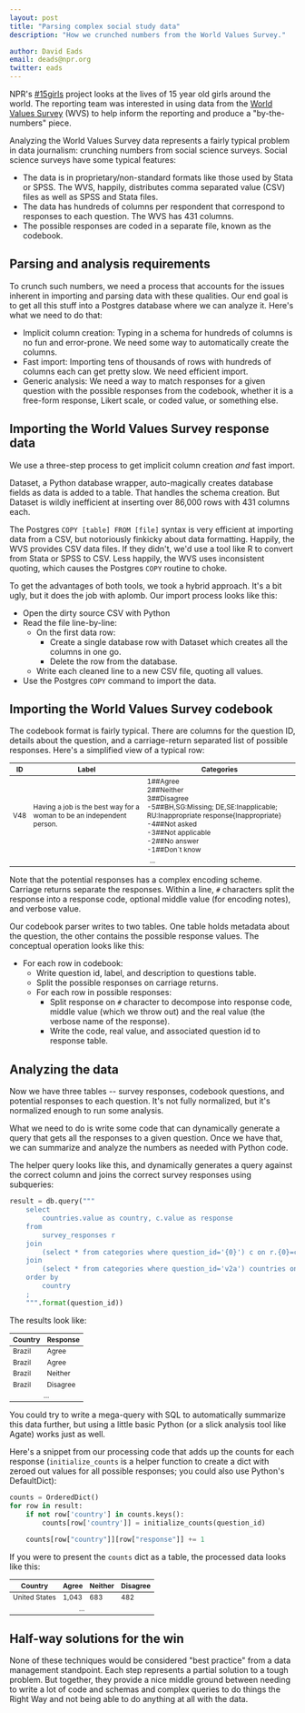 ```yaml
---
layout: post
title: "Parsing complex social study data"
description: "How we crunched numbers from the World Values Survey."

author: David Eads
email: deads@npr.org
twitter: eads
---
```


NPR's [#15girls](https://twitter.com/search?q=%2315girls) project looks at the lives of 15 year old girls around the world. The reporting team was interested in using data from the [World Values Survey](http://www.worldvaluessurvey.org/wvs.jsp) (WVS) to help inform the reporting and produce a "by-the-numbers" piece.

Analyzing the World Values Survey data represents a fairly typical problem in data journalism: crunching numbers from social science surveys. Social science surveys have some typical features:

* The data is in proprietary/non-standard formats like those used by Stata or SPSS.
The WVS, happily, distributes comma separated value (CSV) files as well as SPSS and Stata files.
* The data has hundreds of columns per respondent that correspond to responses to each question. The WVS has 431 columns.
* The possible responses are coded in a separate file, known as the codebook.

## Parsing and analysis requirements

To crunch such numbers, we need a process that accounts for the issues inherent in importing and parsing data with these qualities. Our end goal is to get all this stuff into a Postgres database where we can analyze it. Here's what we need to do that:

* Implicit column creation: Typing in a schema for hundreds of columns is no fun and error-prone. We need some way to automatically create the columns.
* Fast import: Importing tens of thousands of rows with hundreds of columns each can get pretty slow. We need efficient import.
* Generic analysis: We need a way to match responses for a given question with the possible responses from the codebook, whether it is a free-form response, Likert scale, or coded value, or something else.

## Importing the World Values Survey response data

We use a three-step process to get implicit column creation *and* fast import.

Dataset, a Python database wrapper, auto-magically creates database fields as data is added to a table. That handles the schema creation. But Dataset is wildly inefficient at inserting over 86,000 rows with 431 columns each.

The Postgres `COPY [table] FROM [file]` syntax is very efficient at importing data from a CSV, but notoriously finkicky about data formatting. Happily, the WVS provides CSV data files. If they didn't, we'd use a tool like R to convert from Stata or SPSS to CSV. Less happily, the WVS uses inconsistent quoting, which causes the Postgres `COPY` routine to choke.

To get the advantages of both tools, we took a hybrid approach. It's a bit ugly, but it does the job with aplomb. Our import process looks like this:

* Open the dirty source CSV with Python
* Read the file line-by-line:
  * On the first data row:
    * Create a single database row with Dataset which creates all the columns in one go.
    * Delete the row from the database.
  * Write each cleaned line to a new CSV file, quoting all values.
* Use the Postgres `COPY` command to import the data.

## Importing the World Values Survey codebook

The codebook format is fairly typical. There are columns for the question ID, details about the question, and a carriage-return separated list of possible responses. Here's a simplified view of a typical row:

<table class="table" style="font-size: 12px;">
    <thead>
        <tr>
            <th>ID</th>
            <th>Label</th>
            <th>Categories</th>
        </tr>
    </thead>
    <tbody>
        <tr>
            <td>
                V48
            </td>
            <td>
                Having a job is the best way for a woman to be an independent person.
            </td>
            <td>
                1##Agree<br/>
                2##Neither<br/>
                3##Disagree<br/>
                -5##BH,SG:Missing; DE,SE:Inapplicable; RU:Inappropriate response{Inappropriate}<br/>
                -4##Not asked<br/>
                -3##Not applicable<br/>
                -2##No answer<br/>
                -1##Don´t know<br/>
            </td>
        </tr>
        <tr>
            <td colspan="3" style="text-align: center;"> ... </td>
        </tr>
    </tbody>
</table>

Note that the potential responses has a complex encoding scheme. Carriage returns separate the responses. Within a line, `#` characters split the response into a response code, optional middle value (for encoding notes), and verbose value.

Our codebook parser writes to two tables. One table holds metadata about the question, the other contains the possible response values. The conceptual operation looks like this:

* For each row in codebook:
  * Write question id, label, and description to questions table.
  * Split the possible responses on carriage returns.
  * For each row in possible responses:
    * Split response on `#` character to decompose into response code, middle value (which we throw out) and the real value (the verbose name of the response).
    * Write the code, real value, and associated question id to response table.

## Analyzing the data

Now we have three tables -- survey responses, codebook questions, and potential responses to each question. It's not fully normalized, but it's normalized enough to run some analysis. 

What we need to do is write some code that can dynamically generate a query that gets all the responses to a given question. Once we have that, we can summarize and analyze the numbers as needed with Python code.

The helper query looks like this, and dynamically generates a query against the correct column and joins the correct survey responses using subqueries:

```python
result = db.query("""
    select
        countries.value as country, c.value as response
    from
        survey_responses r
    join
        (select * from categories where question_id='{0}') c on r.{0}=c.code
    join
        (select * from categories where question_id='v2a') countries on r.v2a=countries.code
    order by
        country
    ;
    """.format(question_id))
```

The results look like:

<table class="table" style="font-size: 12px;">
    <thead>
        <tr>
            <th>Country</th>
            <th>Response</th>
        </tr>
    </thead>
    <tbody>
        <tr>
            <td>Brazil</td>
            <td>Agree</td>
        </tr>
        <tr>
            <td>Brazil</td>
            <td>Agree</td>
        </tr>
        <tr>
            <td>Brazil</td>
            <td>Neither</td>
        </tr>
        <tr>
            <td>Brazil</td>
            <td>Disagree</td>
        </tr>
        <tr>
            <td colspan="2" style="text-align: center;"> ... </td>
        </tr>
    </tbody>
</table>

You could try to write a mega-query with SQL to automatically summarize this data further, 
but using a little basic Python (or a slick analysis tool like Agate) works just as well.

Here's a snippet from our processing code that adds up the counts for each response (`initialize_counts` is a helper function to create a dict with zeroed out values for all possible responses; you could also use Python's DefaultDict):

```python
counts = OrderedDict()
for row in result:
    if not row['country'] in counts.keys():
        counts[row['country']] = initialize_counts(question_id)

    counts[row["country"]][row["response"]] += 1
```

If you were to present the `counts` dict as a table, the processed data looks like this:

<table class="table" style="font-size: 12px;">
    <thead>
        <tr>
            <th>Country</th>
            <th>Agree</th>
            <th>Neither</th>
            <th>Disagree</th>
        </tr>
    </thead>
    <tbody>
        <tr>
            <td>United States</td>
            <td>1,043</td>
            <td>683</td>
            <td>482</td>
        </tr>
        <tr>
            <td colspan="4" style="text-align: center;"> ... </td>
        </tr>
    </tbody>
</table>

## Half-way solutions for the win

None of these techniques would be considered "best practice" from a data management standpoint. Each step represents a partial solution to a tough problem. But together, they provide a nice middle ground between needing to write a lot of code and schemas and complex queries to do things the Right Way and not being able to do anything at all with the data.
